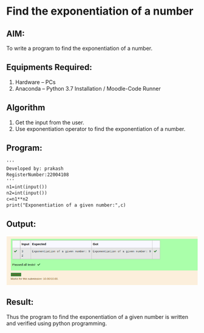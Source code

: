 # Find the exponentiation of a number

## AIM:
To write a program to find the exponentiation of a number.

## Equipments Required:
1. Hardware – PCs
2. Anaconda – Python 3.7 Installation / Moodle-Code Runner

## Algorithm
1. Get the input from the user.
2. Use exponentiation operator to find the exponentiation of a number.

## Program:
```
''' 
Developed by: prakash
RegisterNumber:22004108 
'''
n1=int(input())
n2=int(input())
c=n1**n2
print("Exponentiation of a given number:",c)
```

## Output:
![exponentiation of a number](/OP.png)


## Result:
Thus the program to find the exponentiation of a given number is written and verified using python programming.
